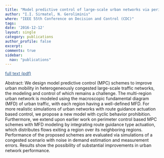 ```yaml
---
title: "Model predictive control of large-scale urban networks via perimeter control and route guidance actuation"
author: "I.I. Sirmatel, N. Geroliminis"
where: "IEEE 55th Conference on Decision and Control (CDC)"
tags: 
date: '2016-12-12'
layout: single
category: publications
author_profile: false
excerpt:
comments: true
sidebar:
  nav: "publications"
---
```

<a href="https://sirmatel.github.io/assets/files/sirmatel2016model.pdf" style="color: #2d5a8c; text-decoration:underline">full text (pdf)</a>

Abstract: We design model predictive control (MPC) schemes to improve urban mobility in heterogeneously congested large-scale traffic networks, the modeling and control of which remains a challenge. The multi-region urban network is modeled using the macroscopic fundamental diagram (MFD) of urban traffic, with each region having a well-defined MFD. For more realistic simulations of urban networks with route guidance actuation based control, we propose a new model with cyclic behavior prohibition. Furthermore, we extend upon earlier work on perimeter control based MPC schemes with MFD modeling by integrating route guidance type actuation, which distributes flows exiting a region over its neighboring regions. Performance of the proposed schemes are evaluated via simulations of a congested scenario with noise in demand estimation and measurement errors. Results show the possibility of substantial improvements in urban network performance.

